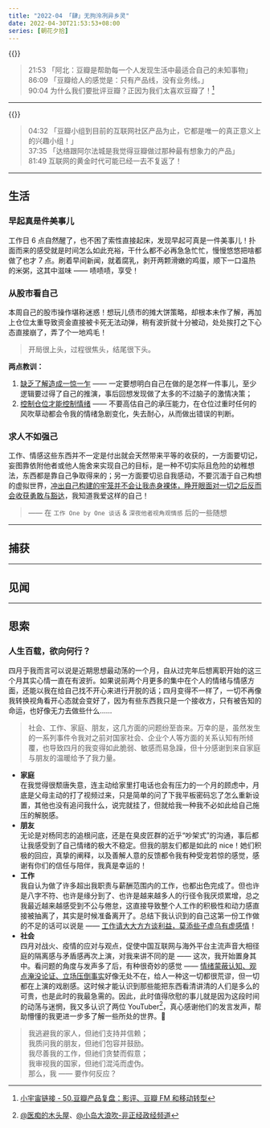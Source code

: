 ```yaml
---
title: "2022-04 「肆」无拘泠冽异乡灵"
date: 2022-04-30T21:53:53+08:00
series: [朝花夕拾]
---
```


{{<music url="https://media.xyzcdn.net/ljb7_aON7s4XzeTV_IrhgjDa7m6w.m4a" name="50.豆瓣产品复盘：影评、豆瓣FM和移动转型" artist="乱翻书" cover="https://image-host-1255524710.cos.ap-beijing.myqcloud.com/img/20220504160708.png" mutex=false >}}

> 21:53 「阿北：豆瓣是帮助每一个人发现生活中最适合自己的未知事物」  
> 86:09 「豆瓣给人的感觉是：只有产品线，没有业务线。」  
> 90:04 为什么我们要批评豆瓣？正因为我们太喜欢豆瓣了！[^ref1]

---

{{<music url="https://media.xyzcdn.net/lqbKqJT89Y0QCbEqgmIscVzJmb-v.m4a" name="51.豆瓣社区复盘：小组、达络和阿尔法城" artist="乱翻书" cover="https://image-host-1255524710.cos.ap-beijing.myqcloud.com/img/20220504161508.png" mutex=false >}}

> 04:32 「豆瓣小组到目前的互联网社区产品为止，它都是唯一的真正意义上的兴趣小组！」  
> 37:35 「达络跟阿尔法城是我觉得豆瓣做过那种最有想象力的产品」  
> 81:49 互联网的黄金时代可能已经一去不复返了！

[^ref1]: [小宇宙链接 - 50.豆瓣产品复盘：影评、豆瓣 FM 和移动转型](https://www.xiaoyuzhoufm.com/episode/62595d36665989ab8a6e0bcb)

---

## 生活

### 早起真是件美事儿

工作日 6 点自然醒了，也不困了索性直接起床，发现早起可真是一件美事儿！扑面而来的感受就是时间怎么如此充裕，干什么都不必再急急忙忙，慢慢悠悠把啥都做了也才 7 点。刷着早间新闻，就着腐乳，剥开两颗滑嫩的鸡蛋，顺下一口温热的米粥，这其中滋味 —— 啧啧啧，享受！

### 从股市看自己

本周自己的股市操作堪称迷惑！想玩儿债市的摊大饼策略，却根本未作了解，再加上仓位太重导致资金直接被卡死无法动弹，稍有波折就十分被动，处处挨打之下心态直接崩了，弄了个一地鸡毛！

> 开局很上头，过程很焦头，结尾很下头。

**两点教训：**

1. <u>缺乏了解造成一惊一乍</u> —— 一定要想明白自己在做的是怎样一件事儿，至少逻辑要过得了自己的推演，事后回想发现做了太多的不过脑子的激情决策；
2. <u>控制仓位才能控制情绪</u> —— 不要高估自己的承压能力，在仓位过重时任何的风吹草动都会令我的情绪急剧变化，失去耐心，从而做出错误的判断。

### 求人不如强己

工作、情感这些东西并不一定是付出就会天然带来平等的收获的，一方面要切记，妄图靠依附他者或他人施舍来实现自己的目标，是一种不切实际且危险的幼稚想法，东西都是靠自己争取得来的；另一方面要切忌自我感动，不要沉湎于自己构想的虚拟世界，<u>冲出自己构建的牢笼并不会让我赤身裸体，睁开眼面对一切之后反而会收获勇敢与豁达</u>，我知道我爱这样的自己！

> —— 在 `工作 One by One 谈话` & `深夜他者视角观情感` 后的一些随想

---

## 捕获

---

## 见闻

---

## 思索

### 人生百载，欲向何行？

四月于我而言可以说是近期思想最动荡的一个月，自从过完年后想离职开始的这三个月其实心情一直在有波折。如果说前两个月更多的集中在个人的情绪与情感方面，还能以我在给自己找不开心来进行开脱的话；四月变得不一样了，一切不再像我转换视角看开心态就会变好了，因为有些东西我只是一个接收方，只有被告知的命运，也好像无力去做些什么……

> 社会、工作、家庭、朋友，这几方面的问题纷至沓来。万幸的是，虽然发生的一系列事件令我对之前对国家社会、企业个人等方面的关系认知有所倾覆，也导致四月的我变得如此脆弱、敏感而易急躁，但十分感谢到来自家庭与朋友的温暖给予了我力量。

- **家庭**  
   在我觉得很颓唐失意，连主动给家里打电话也会有压力的一个月的顾虑中，月底是父母主动的打了视频过来，只是简单的问了下我平板密码忘了怎么重新设置，其他也没有追问我什么，说完就挂了，但就给我一种我不必如此给自己施压的解脱感。
- **朋友**  
   无论是对杨同志的追根问底，还是在臭皮匠群的近乎“吵架式”的沟通，事后都让我感受到了自己情绪的极大不稳定。但我的朋友们都是如此的 nice！她们积极的回应，真挚的阐释，以及善解人意的反馈都令我有种受宠若惊的感觉，感谢有你们的信任与陪伴，我真是幸运的！
- **工作**  
   我自认为做了许多超出我职责与薪酬范围内的工作，也都出色完成了。但也许是八字不符、也许是缘分到了、也许是越来越多人的行径令我厌烦累增，总之我最近越来越感受到不公与倦怠，这直接导致整个人工作的积极性和动力感直接被抽离了，其实是时候准备离开了。总结下我认识到的自己这第一份工作做的不足的话可以说是 —— <u>工作请大大方方谈利益，莫添些子虚乌有虚感情</u>！
- **社会**  
   四月对战火、疫情的应对与观点，促使中国互联网与海外平台主流声音大相径庭的隔离感与矛盾感再次上演，对我来讲不同的是 —— 这次，我开始置身其中。看问题的角度与发声多了后，有种很奇妙的感觉 —— <u>情绪蒙蔽认知、观点淹没论证、立场压倒事实</u>好像无处不在，给人一种这一切都很荒谬，但一切都在上演的戏剧感。这时候才能认识到那些能把东西看清讲清的人们是多么的可贵，也是此时的我最急需的。因此，此时值得欣慰的事儿就是因为这段时间的动荡与迷惘，我又多认识了两位 YouTuber[^youtuber]，真心感谢他们的发言发声，帮助懵懂的我更进一步多了解一些所处的世界。🙏

[^youtuber]: [@医痴的木头屋](https://www.youtube.com/channel/UCR2f5HSx_E06HK6LzSzQQ5g/featured)、[@小岛大浪吹-非正经政经频道](https://www.youtube.com/channel/UCYPT3wl0MgbOz63ho166KOw)

> 我逃避我的家人，但祂们支持并信赖；  
> 我质问我的朋友，但祂们包容并鼓励。  
> 我尽善我的工作，但祂们贪婪而假意；  
> 我审视我的国家，但祂们混沌而虚伪。  
> 那么，我 —— 要作何反应？
